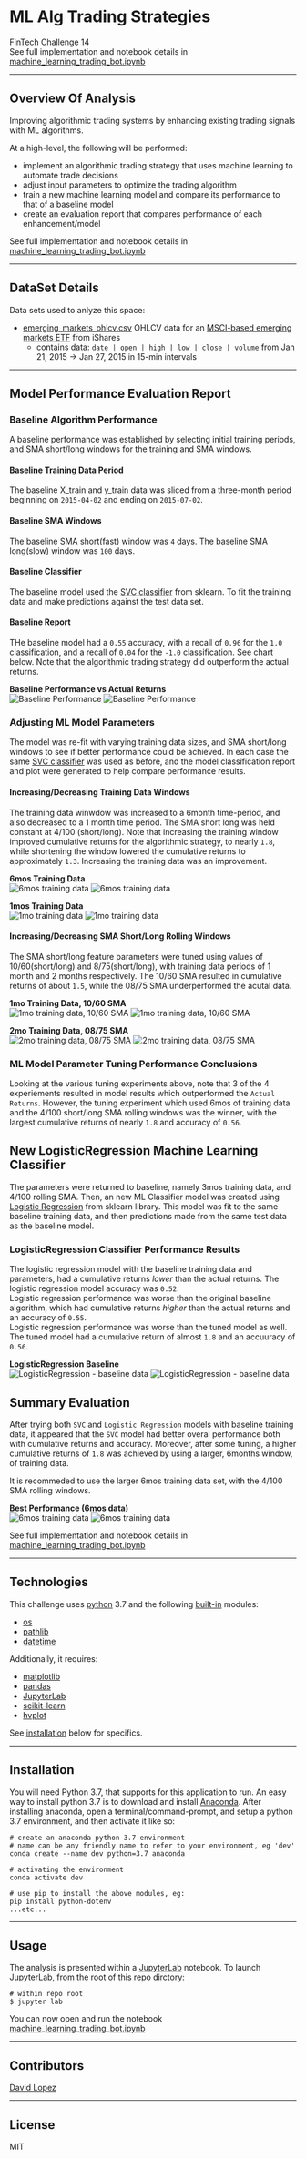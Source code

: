 # ML Alg Trading Strategies
FinTech Challenge 14  
See full implementation and notebook details in [machine_learning_trading_bot.ipynb](app/machine_learning_trading_bot.ipynb)  

---

## Overview Of Analysis

Improving algorithmic trading systems by enhancing existing trading signals with ML algorithms.  

At a high-level, the following will be performed:  
- implement an algorithmic trading strategy that uses machine learning to automate trade decisions
- adjust input parameters to optimize the trading algorithm
- train a new machine learning model and compare its performance to that of a baseline model
- create an evaluation report that compares performance of each enhancement/model  

See full implementation and notebook details in [machine_learning_trading_bot.ipynb](app/machine_learning_trading_bot.ipynb)  

---  

## DataSet Details  

Data sets used to anlyze this space:
- [emerging_markets_ohlcv.csv](data/emerging_markets_ohlcv.csv) OHLCV data for an [MSCI-based emerging markets ETF](https://www.ishares.com/us/products/268704/ishares-currency-hedged-msci-emerging-markets) from iShares
    - contains data: `date | open | high | low | close | volume` from Jan 21, 2015 -> Jan 27, 2015 in 15-min intervals  

---  

## Model Performance Evaluation Report

### Baseline Algorithm Performance
A baseline performance was established by selecting initial training periods, and SMA short/long windows for the training and SMA windows.

#### Baseline Training Data Period
The baseline X_train and y_train data was sliced from a three-month period beginning on `2015-04-02` and ending on `2015-07-02`.  

#### Baseline SMA Windows
The baseline SMA short(fast) window was `4` days.
The baseline SMA long(slow) window was `100` days.  

#### Baseline Classifier
The baseline model used the [SVC classifier](https://scikit-learn.org/stable/modules/generated/sklearn.svm.SVC.html) from sklearn. To fit the training data and make predictions against the test data set.

#### Baseline Report
THe baseline model had a `0.55` accuracy, with a recall of `0.96` for the `1.0` classification, and a recall of `0.04` for the `-1.0` classification. See chart below. Note that the algorithmic trading strategy did outperform the actual returns.  

**Baseline Performance vs Actual Returns**  
![Baseline Performance](media/01_baseline_cum_returns.png)
![Baseline Performance](media/02_baseline_classification_report.png)  

### Adjusting ML Model Parameters
The model was re-fit with varying training data sizes, and SMA short/long windows to see if better performance could be achieved. In each case the same [SVC classifier](https://scikit-learn.org/stable/modules/generated/sklearn.svm.SVC.html) was used as before, and the model classification report and plot were generated to help compare performance results.  

#### Increasing/Decreasing Training Data Windows
The training data winwdow was increased to a 6month time-period, and also decreased to a 1 month time period. The SMA short long was held constant at 4/100 (short/long). Note that increasing the training window improved cumulative returns for the algorithmic strategy, to nearly `1.8`, while shortening the window lowered the cumulative returns to approximately `1.3`. Increasing the training data was an improvement.  

**6mos Training Data**  
![6mos training data](media/03_6month_plot.png)
![6mos training data](media/04_6month_classification_report.png)

**1mos Training Data**  
![1mo training data](media/05_1month_plot.png)
![1mo training data](media/06_1month_classification_report.png)

#### Increasing/Decreasing SMA Short/Long Rolling Windows
The SMA short/long feature parameters were tuned using values of 10/60(short/long) and 8/75(short/long), with training data periods of 1 month and 2 months respectively. The 10/60 SMA resulted in cumulative returns of about `1.5`, while the 08/75 SMA underperformed the acutal data.  

**1mo Training Data, 10/60 SMA**  
![1mo training data, 10/60 SMA](media/07_1mo_10_60_sma_plot.png)
![1mo training data, 10/60 SMA](media/08_1mo_10_60_sma_classification_report.png)

**2mo Training Data, 08/75 SMA**  
![2mo training data, 08/75 SMA](media/09_2mos_08_75_sma_plot.png)
![2mo training data, 08/75 SMA](media/10_2mos_08_75_sma_classification_report.png)


### ML Model Parameter Tuning Performance Conclusions

Looking at the various tuning experiments above, note that 3 of the 4 experiements resulted in model results which outperformed the `Actual Returns`. However, the tuning experiment which used 6mos of training data and the 4/100 short/long SMA rolling windows was the winner, with the largest cumulative returns of nearly `1.8` and accuracy of `0.56`.


## New LogisticRegression Machine Learning Classifier

The parameters were returned to baseline, namely 3mos training data, and 4/100 rolling SMA. Then, an new ML Classifier model was created using [Logistic Regression](https://scikit-learn.org/stable/modules/generated/sklearn.linear_model.LogisticRegression.html) from sklearn library. This model was fit to the same baseline training data, and then predictions made from the same test data as the baseline model.

### LogisticRegression Classifier Performance Results

The logistic regression model with the baseline training data and parameters, had a cumulative returns _lower_ than the actual returns. The logistic regression model accuracy was `0.52`.  
Logistic regression performance was worse than the original baseline algorithm, which had cumulative returns _higher_ than the actual returns and an accuracy of `0.55`.  
Logistic regression performance was worse than the tuned model as well. The tuned model had a cumulative return of almost `1.8` and an accuuracy of `0.56`.   


**LogisticRegression Baseline**  
![LogisticRegression - baseline data](media/11_logistic_regression_baseline_plot.png)
![LogisticRegression - baseline data](media/12_logistic_regression_baseline_classification_report.png)  


## Summary Evaluation
After trying both `SVC` and `Logistic Regression` models with baseline training data, it appeared that the `SVC` model had better overal performance both with cumulative returns and accuracy. Moreover, after some tuning, a higher cumulative returns of `1.8` was achieved by using a larger, 6months window, of training data.  

It is recommeded to use the larger 6mos training data set, with the 4/100 SMA rolling windows.  

**Best Performance (6mos data)**  
![6mos training data](media/03_6month_plot.png)
![6mos training data](media/04_6month_classification_report.png)

See full implementation and notebook details in [machine_learning_trading_bot.ipynb](app/machine_learning_trading_bot.ipynb)  


---

## Technologies

This challenge uses [python](https://www.python.org/) 3.7 and the following [built-in](https://docs.python.org/3/py-modindex.html) modules:
- [os](https://docs.python.org/3/library/os.html#module-os)
- [pathlib](https://docs.python.org/3/library/pathlib.html)
- [datetime](https://docs.python.org/3/library/datetime.html)

Additionally, it requires:
- [matplotlib](https://matplotlib.org/)
- [pandas](https://pandas.pydata.org/)
- [JupyterLab](https://jupyterlab.readthedocs.io/en/stable/)
- [scikit-learn](https://scikit-learn.org/stable/index.html)
- [hvplot](https://hvplot.holoviz.org/)  

See [installation](#installation) below for specifics.

---

## Installation

You will need Python 3.7, that supports for this application to run. An easy way to install python 3.7 is to download and install [Anaconda](https://www.anaconda.com/products/individual). After installing anaconda, open a terminal/command-prompt, and setup a python 3.7 environment, and then activate it like so:

```
# create an anaconda python 3.7 environment
# name can be any friendly name to refer to your environment, eg 'dev'
conda create --name dev python=3.7 anaconda

# activating the environment
conda activate dev

# use pip to install the above modules, eg:
pip install python-dotenv
...etc...
```


---

## Usage

The analysis is presented within a [JupyterLab](https://jupyterlab.readthedocs.io/en/stable/) notebook. To launch JupyterLab, from the root of this repo dirctory:

```
# within repo root 
$ jupyter lab
```
You can now open and run the notebook [machine_learning_trading_bot.ipynb](app/machine_learning_trading_bot.ipynb)  

---

## Contributors

[David Lopez](https://github.com/sububer)

---

## License

MIT